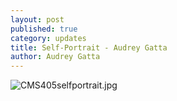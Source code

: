 ```yaml
---
layout: post
published: true
category: updates
title: Self-Portrait - Audrey Gatta
author: Audrey Gatta
---
```

![CMS405selfportrait.jpg]({{site.baseurl}}/assets/CMS405selfportrait.jpg)
